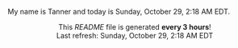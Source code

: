 My name is Tanner and today is Sunday, October 29, 2:18 AM EDT.

<p align="center">This <i>README</i> file is generated <b>every 3 hours</b>!</br>Last refresh: Sunday, October 29, 2:18 AM EDT<br /></p>
